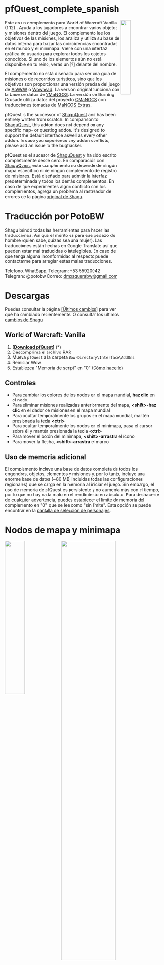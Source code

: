 # pfQuest_complete_spanish
<img src="https://raw.githubusercontent.com/shagu/ShaguAddons/master/_img/pfQuest/mode.png" float="right" align="right" width="25%">

Este es un complemento para World of Warcraft Vanilla (1.12) . Ayuda a los jugadores a encontrar varios objetos y misiones dentro del juego. El complemento lee los objetivos de las misiones, los analiza y utiliza su base de datos interna para trazar las coincidencias encontradas en el mundo y el minimapa. Viene con una interfaz gráfica de usuario para explorar todos los objetos conocidos. Si uno de los elementos aún no está disponible en tu reino, verás un [?] delante del nombre.

El complemento no está diseñado para ser una guía de misiones o de recorridos turísticos, sino que los objetivos son proporcionar una versión precisa del juego de [AoWoW](https://classicdb.ch/) o [Wowhead](http://www.wowhead.com/). La versión original funciona con la base de datos de [VMaNGOS](https://github.com/vmangos). La versión de Burning Crusade utiliza datos del proyecto [CMaNGOS](https://github.com/cmangos) con traducciones tomadas de [MaNGOS Extras](https://github.com/MangosExtras).

pfQuest is the successor of [ShaguQuest](https://shagu.org/ShaguQuest/) and has been entirely written from scratch. In comparison to [ShaguQuest](https://shagu.org/ShaguQuest/), this addon does not depend on any specific map- or questlog addon. It's designed to support the default interface aswell as every other addon. In case you experience any addon conflicts, please add an issue to the bugtracker.

pfQuest es el sucesor de [ShaguQuest](https://shagu.org/ShaguQuest/) y ha sido escrito completamente desde cero. En comparación con [ShaguQuest](https://shagu.org/ShaguQuest/), este complemento no depende de ningún mapa específico ni de ningún complemento de registro de misiones. Está diseñado para admitir la interfaz predeterminada y todos los demás complementos. En caso de que experimentes algún conflicto con los complementos, agrega un problema al rastreador de errores de la página [original de Shagu](https://github.com/shagu/pfQuest).

# Traducción por PotoBW

Shagu brindó todas las herramientas para hacer las traducciones. Así que el mérito es para ese pedazo de hombre (quien sabe, quizas sea una mujer). Las traducciones están hechas en Google Translate así que pueden estar mal traducidas o intelegibles. En caso de que tenga alguna inconformidad al respecto puede contactarme para arreglar estas malas traducciones.

Telefono, WhatSapp, Telegram: +53 55920042
Telegram: @potobw
Correo: dmosquerabw@gmail.com

# Descargas

Puedes consultar la página [[Últimos cambios]](https://github.com/PotoBW2/pfQuest_complete_spanish/commits/master) para ver qué ha cambiado recientemente. O consultar los ultimos [cambios de Shagu](https://github.com/shagu/pfQuest/commits/master)

## World of Warcraft: **Vanilla**
1. **[[Download pfQuest]](https://github.com/PotoBW2/pfQuest_complete_spanish/releases/download/pfQuest_Complete_Spanish/pfQuest.rar)** (\*)
2. Descomprima el archivo RAR
3. Mueva `pfQuest` a la carpeta  `Wow-Directory\Interface\AddOns`
4. Reiniciar Wow
5. Establezca "Memoria de script" en "0" ([Cómo hacerlo](https://i.imgur.com/rZXwaK0.jpg))


## Controles

- Para cambiar los colores de los nodos en el mapa mundial, **haz clic** en el nodo.
- Para eliminar misiones realizadas anteriormente del mapa, **\<shift\>-haz clic** en el dador de misiones en el mapa mundial
- Para ocultar temporalmente los grupos en el mapa mundial, mantén presionada la tecla **\<ctrl\>**
- Para ocultar temporalmente los nodos en el minimapa, pasa el cursor sobre él y mantén presionada la tecla **\<ctrl\>**
- Para mover el botón del minimapa, **\<shift\>-arrastra** el ícono
- Para mover la flecha, **\<shift\>-arrastra** el marco

## Uso de memoria adicional

El complemento incluye una base de datos completa de todos los engendros, objetos, elementos y misiones y, por lo tanto, incluye una enorme base de datos (~80 MB, incluidas todas las configuraciones regionales) que se carga en la memoria al iniciar el juego. Sin embargo, el uso de memoria de pfQuest es persistente y no aumenta más con el tiempo, por lo que no hay nada malo en el rendimiento en absoluto. Para deshacerte de cualquier advertencia, puedes establecer el límite de memoria del complemento en "0", que se lee como "sin límite". Esta opción se puede encontrar en la [pantalla de selección de personajes](https://i.imgur.com/rZXwaK0.jpg).

# Nodos de mapa y minimapa
<img src="https://raw.githubusercontent.com/shagu/ShaguAddons/master/_img/pfQuest/arrow.jpg" width="35.8%" align="left">
<img src="https://raw.githubusercontent.com/shagu/ShaguAddons/master/_img/pfQuest/minimap-nodes.png" width="59.25%">
<img src="https://raw.githubusercontent.com/shagu/ShaguAddons/master/_img/pfQuest/map-quests.png" width="55.35%" align="left">
<img src="https://raw.githubusercontent.com/shagu/ShaguAddons/master/_img/pfQuest/map-spawnpoints.png" width="39.65%">

# Seguimiento automático
<img src="https://raw.githubusercontent.com/shagu/ShaguAddons/master/_img/pfQuest/map-autotrack.png" float="right" align="right" width="30%">
El complemento incluye 4 modos diferentes que definen cómo se deben gestionar los objetivos de misiones nuevos o actualizados. Estos modos se pueden seleccionar en el menú desplegable que se encuentra en la parte superior derecha del mapa.

### Opción: Todas las misiones
Cada misión se mostrará y actualizará automáticamente en el mapa.

### Opción: Misiones rastreadas
Sólo las misiones rastreadas (Shift-Clic) se mostrarán y actualizarán automáticamente en el mapa.

### Opción: Selección manual
Solo se mostrarán los objetivos de misiones que se hayan mostrado manualmente (botón "Mostrar" en el registro de misiones).
Los objetivos de misiones completados se eliminarán automáticamente del mapa.

### Opción: Ocultar misiones
Igual que "Selección manual" y además, los otorgadores de misiones no se mostrarán automáticamente.
Además, los objetivos de misiones completados permanecerán en el mapa. Este modo no afectará a ninguno de los nodos del mapa creados.

# Navegador de base de datos
<img src="https://raw.githubusercontent.com/shagu/ShaguAddons/master/_img/pfQuest/browser-spawn.png" align="left" width="30%">
<img src="https://raw.githubusercontent.com/shagu/ShaguAddons/master/_img/pfQuest/browser-quests.png" align="left" width="30%">
<img src="https://raw.githubusercontent.com/shagu/ShaguAddons/master/_img/pfQuest/browser-items.png" align="center" width="33%">

La interfaz gráfica de usuario de la base de datos le permite marcar como favoritas y explorar todas las entradas dentro de la base de datos de pfQuest. Puede abrirse haciendo clic en el icono del minimapa de pfQuest o mediante `/db show`. El navegador mostrará un máximo de 100 entradas a la vez para cada pestaña. Utilice la rueda de desplazamiento o presione las flechas arriba/abajo para subir y bajar por la lista.

# Integración de Questlog
### Enlaces de misiones
<img src="https://raw.githubusercontent.com/shagu/ShaguAddons/master/_img/pfQuest/questlink.png" float="right" align="right" width="30%">

En los servidores que admiten enlaces de misiones, al hacer clic con la tecla Shift presionada en una misión seleccionada, se agregará un enlace de misión al chat. Esos enlaces son similares a los enlaces de misiones conocidos de TBC+ y son compatibles con los producidos por [ShaguQuest](https://shagu.org/ShaguQuest/), [Questie](https://github.com/AeroScripts/QuestieDev) y [QuestLink](http://addons.us.to/addon/questlink-0). Ten en cuenta que algunos servidores (por ejemplo, Kronos) están bloqueando los enlaces de misiones y tendrás que desactivar esta función en la configuración de pfQuest para poder imprimir el nombre de la misión en el chat en lugar de agregar un enlace de misión. Los enlaces de misiones enviados de pfQuest a pfQuest son independientes de la configuración regional y dependen del ID de la misión.

The tooltip will display quest information such as your current state on the quest (new, in progress, already done) as well as the quest objective text and the full quest description. In addition to that, the suggested level and the minimum level are shown.

La información sobre herramientas mostrará información sobre la misión, como tu estado actual en la misión (nueva, en progreso, ya realizada), así como el texto del objetivo de la misión y la descripción completa de la misión. Además, se muestran el nivel sugerido y el nivel mínimo.

### Botones de Registro de Misiones
<img src="https://raw.githubusercontent.com/shagu/ShaguAddons/master/_img/pfQuest/questlog-integration.png" align="left" width="300">

El registro de misiones mostrará 4 botones adicionales en cada misión para facilitar el seguimiento manual de las misiones. Esos botones se pueden usar para mostrar u ocultar misiones individuales en el mapa. Esos botones no afectarán las entradas que hayas colocado mediante el navegador de la base de datos.

**Mostrar**  
El botón "Mostrar" agregará los objetivos de la misión actual al mapa.

**Ocultar**  
El botón "Ocultar" eliminará la misión seleccionada actualmente del mapa.

**Limpiar**  
El botón "Limpiar" eliminará todos los nodos que pfQuest haya colocado en el mapa.

**Restablecer**  
The "Reset" button will restore the default visibility of icons to match the set values on the map dropdown menu (e.g "All Quests" by default).

El botón "Restablecer" restaurará la visibilidad predeterminada de los íconos para que coincidan con los valores establecidos en el menú desplegable del mapa (por ejemplo, "Todas las misiones" de forma predeterminada).

# Interfaz de línea de comandos de chat/macros
<img src="https://raw.githubusercontent.com/shagu/ShaguAddons/master/_img/pfQuest/chat-cli.png">

El complemento cuenta con una interfaz CLI que te permite crear fácilmente macros para mostrar tus hierbas o vetas de minas favoritas. Digamos que quieres mostrar todos los depósitos de **Depósito de hierro**, entonces escribe en el chat o crea una macro con el texto: `/db object Iron Deposit`. También puedes mostrar todas las minas en el mapa escribiendo: `/db mines`. Esto se puede ampliar dando la habilidad mínima y máxima requerida como parámetro, como: `/db mines 150 225` para mostrar todos los minerales entre la habilidad 150 y 225. El parámetro `mines` también se puede reemplazar por `herbs`, `rares`, `chests` o `taxi` para mostrarlos en su lugar. Si `/db` no funciona para ti, también hay otros alias disponibles como `/shagu`, `pfquest` y `/pfdb`.
